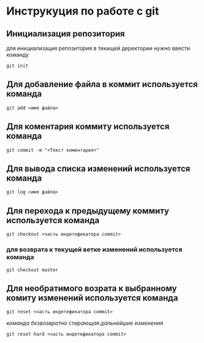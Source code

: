 # Инструкуция по работе с  git

## Инициализация репозитория

для инициализация репозитория в текищей деректории нужно ввести команду
 ```
git init
 ```
## Для добавление файла в коммит используется команда

```
git add <имя файла>
```

## Для коментария коммиту используется команда

```
git commit -m "<Текст коментария>"
```

## Для вывода списка изменений используется команда

```
git log <имя файла>
```

## Для перехода к предыдущему коммиту используется команда

```
git checkout <часть индетефикатора commit>
```

### для возврата к текущей ветке изменений используется команда
```
git checkout master
```
## Для необратимого возрата к выбранному комиту изменений используется команда
```
git reset <часть индетефикатора commit>
```

*команда безвозвратно стирающая дальнейшие изменения*

```
git reset hard <часть индетефикатора commit>
```